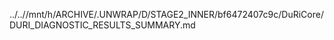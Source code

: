 ../..//mnt/h/ARCHIVE/.UNWRAP/D/STAGE2_INNER/bf6472407c9c/DuRiCore/DURI_DIAGNOSTIC_RESULTS_SUMMARY.md